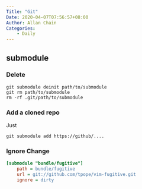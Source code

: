 ```yaml
---
Title: "Git"
Date: 2020-04-07T07:56:57+08:00
Author: Allan Chain
Categories:
    - Daily
---
```


## submodule

### Delete

```shell
git submodule deinit path/to/submodule
git rm path/to/submodule
rm -rf .git/path/to/submodule
```

### Add a cloned repo

Just

```shell
git submodule add https://github/....
```

### Ignore Change

```ini
[submodule "bundle/fugitive"]
	path = bundle/fugitive
	url = git://github.com/tpope/vim-fugitive.git
    ignore = dirty
```